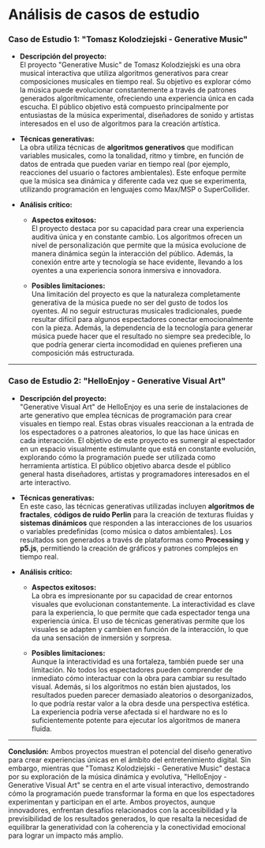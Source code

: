 ##### 
# Análisis de casos de estudio


### Caso de Estudio 1: **"Tomasz Kolodziejski - Generative Music"**

- **Descripción del proyecto:**  
  El proyecto "Generative Music" de Tomasz Kolodziejski es una obra musical interactiva que utiliza algoritmos generativos para crear composiciones musicales en tiempo real. Su objetivo es explorar cómo la música puede evolucionar constantemente a través de patrones generados algorítmicamente, ofreciendo una experiencia única en cada escucha. El público objetivo está compuesto principalmente por entusiastas de la música experimental, diseñadores de sonido y artistas interesados en el uso de algoritmos para la creación artística.

- **Técnicas generativas:**  
  La obra utiliza técnicas de **algoritmos generativos** que modifican variables musicales, como la tonalidad, ritmo y timbre, en función de datos de entrada que pueden variar en tiempo real (por ejemplo, reacciones del usuario o factores ambientales). Este enfoque permite que la música sea dinámica y diferente cada vez que se experimenta, utilizando programación en lenguajes como Max/MSP o SuperCollider.

- **Análisis crítico:**
  - **Aspectos exitosos:**  
    El proyecto destaca por su capacidad para crear una experiencia auditiva única y en constante cambio. Los algoritmos ofrecen un nivel de personalización que permite que la música evolucione de manera dinámica según la interacción del público. Además, la conexión entre arte y tecnología se hace evidente, llevando a los oyentes a una experiencia sonora inmersiva e innovadora.
  
  - **Posibles limitaciones:**  
    Una limitación del proyecto es que la naturaleza completamente generativa de la música puede no ser del gusto de todos los oyentes. Al no seguir estructuras musicales tradicionales, puede resultar difícil para algunos espectadores conectar emocionalmente con la pieza. Además, la dependencia de la tecnología para generar música puede hacer que el resultado no siempre sea predecible, lo que podría generar cierta incomodidad en quienes prefieren una composición más estructurada.

---

### Caso de Estudio 2: **"HelloEnjoy - Generative Visual Art"**

- **Descripción del proyecto:**  
  "Generative Visual Art" de HelloEnjoy es una serie de instalaciones de arte generativo que emplea técnicas de programación para crear visuales en tiempo real. Estas obras visuales reaccionan a la entrada de los espectadores o a patrones aleatorios, lo que las hace únicas en cada interacción. El objetivo de este proyecto es sumergir al espectador en un espacio visualmente estimulante que está en constante evolución, explorando cómo la programación puede ser utilizada como herramienta artística. El público objetivo abarca desde el público general hasta diseñadores, artistas y programadores interesados en el arte interactivo.

- **Técnicas generativas:**  
  En este caso, las técnicas generativas utilizadas incluyen **algoritmos de fractales**, **códigos de ruido Perlin** para la creación de texturas fluidas y **sistemas dinámicos** que responden a las interacciones de los usuarios o variables predefinidas (como música o datos ambientales). Los resultados son generados a través de plataformas como **Processing** y **p5.js**, permitiendo la creación de gráficos y patrones complejos en tiempo real.

- **Análisis crítico:**
  - **Aspectos exitosos:**  
    La obra es impresionante por su capacidad de crear entornos visuales que evolucionan constantemente. La interactividad es clave para la experiencia, lo que permite que cada espectador tenga una experiencia única. El uso de técnicas generativas permite que los visuales se adapten y cambien en función de la interacción, lo que da una sensación de inmersión y sorpresa.
  
  - **Posibles limitaciones:**  
    Aunque la interactividad es una fortaleza, también puede ser una limitación. No todos los espectadores pueden comprender de inmediato cómo interactuar con la obra para cambiar su resultado visual. Además, si los algoritmos no están bien ajustados, los resultados pueden parecer demasiado aleatorios o desorganizados, lo que podría restar valor a la obra desde una perspectiva estética. La experiencia podría verse afectada si el hardware no es lo suficientemente potente para ejecutar los algoritmos de manera fluida.

---

**Conclusión:**
Ambos proyectos muestran el potencial del diseño generativo para crear experiencias únicas en el ámbito del entretenimiento digital. Sin embargo, mientras que "Tomasz Kolodziejski - Generative Music" destaca por su exploración de la música dinámica y evolutiva, "HelloEnjoy - Generative Visual Art" se centra en el arte visual interactivo, demostrando cómo la programación puede transformar la forma en que los espectadores experimentan y participan en el arte. Ambos proyectos, aunque innovadores, enfrentan desafíos relacionados con la accesibilidad y la previsibilidad de los resultados generados, lo que resalta la necesidad de equilibrar la generatividad con la coherencia y la conectividad emocional para lograr un impacto más amplio.
